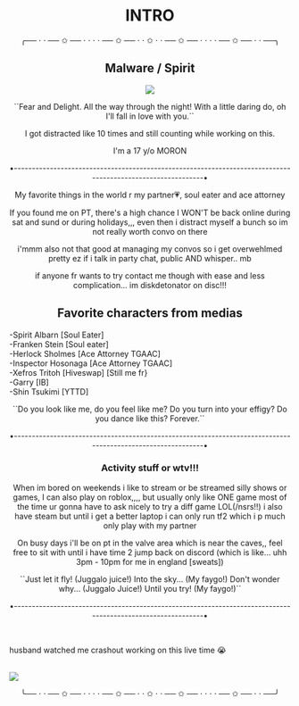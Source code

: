 
 <h1 align="center">INTRO</h1>
 <p align="center">╭── ⋅ ⋅ ── ✩ ── ⋅ ⋅ ⋅ ⋅ ── ✩ ── ⋅ ⋅ ✩  ⋅ ⋅ ── ✩ ── ⋅ ⋅ ⋅ ⋅ ── ✩ ── ⋅ ⋅ ──╮</p>
 <h2 align="center">Malware / Spirit</h2>
 <p align="center">
  <img src="https://media.discordapp.net/attachments/1312193557368537099/1353465215064342548/Untitled78_20250323201554.png?ex=67e268f5&is=67e11775&hm=307db870c722d81db1f3e7b7d33815944046073f329e3c10dde458181f855751&=&format=webp&quality=lossless&width=552&height=552">
</p>
<p align="center">``Fear and Delight. All the way through the night! With a little daring do, oh I'll fall in love with you.``</p>
<p align="center">I got distracted like 10 times and still counting while working on this.</p>
<p align="center">I'm a 17 y/o MORON</p>
<p align="center">•------------------------------------------------------------------------------------------------------------•</p>
<p align="center">My favorite things in the world r my partner💗, soul eater and ace attorney</p>
<p align="center">If you found me on PT, there's a high chance I WON'T be back online during sat and sund or during holidays,,, even then i distract myself a bunch so im not really worth convo on there </3 LMFAO</p>
<p align="center">i'mmm also not that good at managing my convos so i get overwehlmed pretty ez if i talk in party chat, public AND whisper.. mb</p>
<p align="center">if anyone fr wants to try contact me though with ease and less complication... im diskdetonator on disc!!!</p>
<h2 align="center">Favorite characters from medias</h2>
-Spirit Albarn [Soul Eater]
<br>-Franken Stein [Soul eater]
<br>-Herlock Sholmes [Ace Attorney TGAAC]
<br>-Inspector Hosonaga [Ace Attorney TGAAC]
<br>-Xefros Tritoh [Hiveswap] [Still me fr}
<br>-Garry [IB]
<br>-Shin Tsukimi [YTTD]
<p align="center">``Do you look like me, do you feel like me? Do you turn into your effigy? Do you dance like this? Forever.``</p>
<p align="center">•------------------------------------------------------------------------------------------------------------•</p>
<h3 align="center"=>Activity stuff or wtv!!!</h3>
<p align="center">When im bored on weekends i like to stream or be streamed silly shows or games, I can also play on roblox,,,, but usually only like ONE game most of the time ur gonna have to ask nicely to try a diff game LOL(/nsrs!!) i also have steam but until i get a better laptop i can only run tf2 which i p much only play with my partner </3333</p>
<p align="center">On busy days i'll be on pt in the valve area which is near the caves,, feel free to sit with until i have time 2 jump back on discord (which is like... uhh 3pm - 10pm for me in england [sweats]) </p>
<p align="center">``Just let it fly! (Juggalo juice!) Into the sky... (My faygo!) Don't wonder why... (Juggalo Juice!) Until you try! (My faygo!)``</p>
<p align="center">•------------------------------------------------------------------------------------------------------------•</p>
<br>
<p>husband watched me crashout working on this live time 😭 </p>
<br><img src="https://media.discordapp.net/attachments/1312193557368537099/1352751349649117335/eb5ed0cedeea2a05e570e486c35f7d6f.jpg?ex=67df275e&is=67ddd5de&hm=80265e4cc53c532bbb4eb8c152dc3646dc013cd35fc25da0ab7c383a3b55c223&">
<p align="center">╰── ⋅ ⋅ ── ✩ ── ⋅ ⋅ ⋅ ⋅ ── ✩ ── ⋅ ⋅ ✩  ⋅ ⋅ ── ✩ ── ⋅ ⋅ ⋅ ⋅ ── ✩ ── ⋅ ⋅ ──╯</p>
